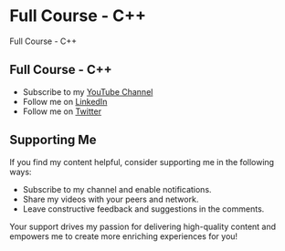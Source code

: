 # Full Course - C++

Full Course - C++

## Full Course - C++

- Subscribe to my [YouTube Channel](https://www.youtube.com/@orkhan-1/)
- Follow me on [LinkedIn](https://www.linkedin.com/in/orkhan-gasanov)
- Follow me on [Twitter](https://x.com/GasanovOrkhan1)

## Supporting Me

If you find my content helpful, consider supporting me in the following ways:

- Subscribe to my channel and enable notifications.
- Share my videos with your peers and network.
- Leave constructive feedback and suggestions in the comments.

Your support drives my passion for delivering high-quality content and empowers me to create more enriching experiences
for you!
